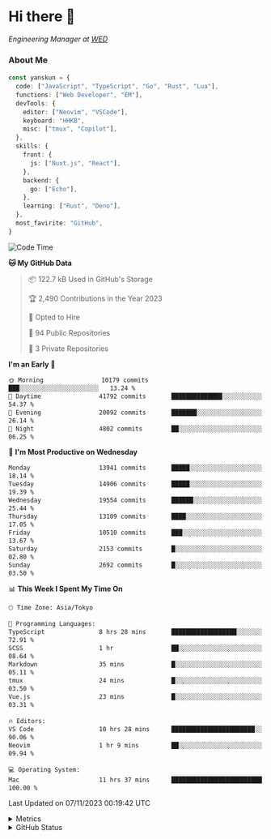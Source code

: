 # Hi there&nbsp;:wave:

<!-- ![Alt text](https://spotify-recently-played-readme.vercel.app/api?user=31kynbuubkiu3r4qh4hjuaglhfay) -->

_Engineering Manager at [WED](https://github.com/wedinc)_

### About Me

```ts
const yanskun = {
  code: ["JavaScript", "TypeScript", "Go", "Rust", "Lua"],
  functions: ["Web Developer", "EM"],
  devTools: {
    editor: ["Neovim", "VSCode"],
    keyboard: "HHKB",
    misc: ["tmux", "Copilot"],
  },
  skills: {
    front: {
      js: ["Nuxt.js", "React"],
    },
    backend: {
      go: ["Echo"],
    },
    learning: ["Rust", "Deno"],
  },
  most_favirite: "GitHub",
}
```

<!--START_SECTION:waka-->
![Code Time](http://img.shields.io/badge/Code%20Time-538%20hrs%2018%20mins-blue)

**🐱 My GitHub Data** 

> 📦 122.7 kB Used in GitHub's Storage 
 > 
> 🏆 2,490 Contributions in the Year 2023
 > 
> 💼 Opted to Hire
 > 
> 📜 94 Public Repositories 
 > 
> 🔑 3 Private Repositories 
 > 
**I'm an Early 🐤** 

```text
🌞 Morning                10179 commits       ███░░░░░░░░░░░░░░░░░░░░░░   13.24 % 
🌆 Daytime                41792 commits       ██████████████░░░░░░░░░░░   54.37 % 
🌃 Evening                20092 commits       ███████░░░░░░░░░░░░░░░░░░   26.14 % 
🌙 Night                  4802 commits        ██░░░░░░░░░░░░░░░░░░░░░░░   06.25 % 
```
📅 **I'm Most Productive on Wednesday** 

```text
Monday                   13941 commits       █████░░░░░░░░░░░░░░░░░░░░   18.14 % 
Tuesday                  14906 commits       █████░░░░░░░░░░░░░░░░░░░░   19.39 % 
Wednesday                19554 commits       ██████░░░░░░░░░░░░░░░░░░░   25.44 % 
Thursday                 13109 commits       ████░░░░░░░░░░░░░░░░░░░░░   17.05 % 
Friday                   10510 commits       ███░░░░░░░░░░░░░░░░░░░░░░   13.67 % 
Saturday                 2153 commits        █░░░░░░░░░░░░░░░░░░░░░░░░   02.80 % 
Sunday                   2692 commits        █░░░░░░░░░░░░░░░░░░░░░░░░   03.50 % 
```


📊 **This Week I Spent My Time On** 

```text
🕑︎ Time Zone: Asia/Tokyo

💬 Programming Languages: 
TypeScript               8 hrs 28 mins       ██████████████████░░░░░░░   72.91 % 
SCSS                     1 hr                ██░░░░░░░░░░░░░░░░░░░░░░░   08.64 % 
Markdown                 35 mins             █░░░░░░░░░░░░░░░░░░░░░░░░   05.11 % 
tmux                     24 mins             █░░░░░░░░░░░░░░░░░░░░░░░░   03.50 % 
Vue.js                   23 mins             █░░░░░░░░░░░░░░░░░░░░░░░░   03.31 % 

🔥 Editors: 
VS Code                  10 hrs 28 mins      ███████████████████████░░   90.06 % 
Neovim                   1 hr 9 mins         ██░░░░░░░░░░░░░░░░░░░░░░░   09.94 % 

💻 Operating System: 
Mac                      11 hrs 37 mins      █████████████████████████   100.00 % 
```


 Last Updated on 07/11/2023 00:19:42 UTC
<!--END_SECTION:waka-->

<details>
  <summary>Metrics</summary>
  <img src="https://github.com/yanskun/yanskun/blob/main/github-metrics.svg" alt="Metrics">
</details>

<details>
  <summary>GitHub Status</summary>
  <picture>
    <source media="(prefers-color-scheme: dark)" srcset="https://raw.githubusercontent.com/yanskun/yanskun/master/profile-summary-card-output/nord_dark/0-profile-details.svg">
   <img src="https://raw.githubusercontent.com/yanskun/yanskun/master/profile-summary-card-output/default/0-profile-details.svg">
  </picture>
  <br>
  <picture>
    <source media="(prefers-color-scheme: dark)" srcset="https://raw.githubusercontent.com/yanskun/yanskun/master/profile-summary-card-output/nord_dark/1-repos-per-language.svg">
   <img src="https://raw.githubusercontent.com/yanskun/yanskun/master/profile-summary-card-output/default/1-repos-per-language.svg">
  </picture>
  <picture>
    <source media="(prefers-color-scheme: dark)" srcset="https://raw.githubusercontent.com/yanskun/yanskun/master/profile-summary-card-output/nord_dark/2-most-commit-language.svg">
   <img src="https://raw.githubusercontent.com/yanskun/yanskun/master/profile-summary-card-output/default/2-most-commit-language.svg">
  </picture>
  <br>
  <picture>
    <source media="(prefers-color-scheme: dark)" srcset="https://raw.githubusercontent.com/yanskun/yanskun/master/profile-summary-card-output/nord_dark/3-stats.svg">
   <img src="https://raw.githubusercontent.com/yanskun/yanskun/master/profile-summary-card-output/default/3-stats.svg">
  </picture>
  <picture>
    <source media="(prefers-color-scheme: dark)" srcset="https://raw.githubusercontent.com/yanskun/yanskun/master/profile-summary-card-output/nord_dark/4-productive-time.svg">
   <img src="https://raw.githubusercontent.com/yanskun/yanskun/master/profile-summary-card-output/default/4-productive-time.svg">
  </picture>
</details>
